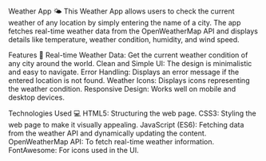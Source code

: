 Weather App 🌤️ This Weather App allows users to check the current weather of any location by simply entering the name of a city. The app fetches real-time weather data from the OpenWeatherMap API and displays details like temperature, weather condition, humidity, and wind speed.

Features 🚀 Real-time Weather Data: Get the current weather condition of any city around the world. Clean and Simple UI: The design is minimalistic and easy to navigate. Error Handling: Displays an error message if the entered location is not found. Weather Icons: Displays icons representing the weather condition. Responsive Design: Works well on mobile and desktop devices.

Technologies Used 💻 HTML5: Structuring the web page. CSS3: Styling the web page to make it visually appealing. JavaScript (ES6): Fetching data from the weather API and dynamically updating the content. OpenWeatherMap API: To fetch real-time weather information. FontAwesome: For icons used in the UI.
